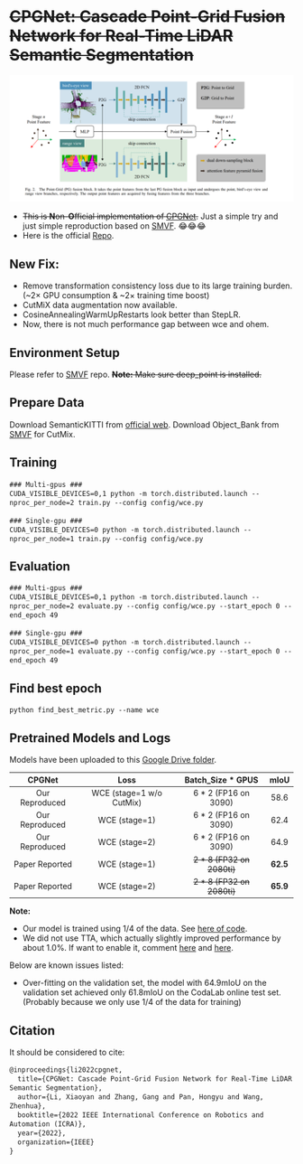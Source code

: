
# ~~CPGNet: Cascade Point-Grid Fusion Network for Real-Time LiDAR Semantic Segmentation~~

![pipeline](assert/CPGNet.png)

- ~~This is **N**on-**O**fficial implementation of [CPGNet](https://arxiv.org/abs/2204.09914).~~ Just a simple try and just simple reproduction based on [SMVF](https://github.com/GangZhang842/SMVF). :joy::joy::joy:
- Here is the official [Repo](https://github.com/GangZhang842/CPGNet).

## New Fix:
- Remove transformation consistency loss due to its large training burden. (~2× GPU consumption & ~2× training time boost)
- CutMiX data augmentation now available.
- CosineAnnealingWarmUpRestarts look better than StepLR.
- Now, there is not much performance gap between wce and ohem.

## Environment Setup
Please refer to [SMVF](https://github.com/GangZhang842/SMVF) repo. ~~**Note:** Make sure deep_point is installed.~~
## Prepare Data
Download SemanticKITTI from [official web](http://www.semantic-kitti.org/dataset.html). 
Download Object_Bank from [SMVF](https://github.com/GangZhang842/SMVF) for CutMix.
## Training
~~~
### Multi-gpus ###
CUDA_VISIBLE_DEVICES=0,1 python -m torch.distributed.launch --nproc_per_node=2 train.py --config config/wce.py

### Single-gpu ###
CUDA_VISIBLE_DEVICES=0 python -m torch.distributed.launch --nproc_per_node=1 train.py --config config/wce.py
~~~

## Evaluation
~~~
### Multi-gpus ###
CUDA_VISIBLE_DEVICES=0,1 python -m torch.distributed.launch --nproc_per_node=2 evaluate.py --config config/wce.py --start_epoch 0 --end_epoch 49

### Single-gpu ###
CUDA_VISIBLE_DEVICES=0 python -m torch.distributed.launch --nproc_per_node=1 evaluate.py --config config/wce.py --start_epoch 0 --end_epoch 49
~~~

## Find best epoch
~~~
python find_best_metric.py --name wce
~~~

## Pretrained Models and Logs
Models have been uploaded to this [Google Drive folder](https://drive.google.com/drive/folders/18DsT-int3XuNRmQ1W0FkNnZ3PaGRohpn?usp=sharing).

| CPGNet | Loss | Batch_Size * GPUS | mIoU |
| :---------------: | :---------------: | :---------------: | :---------------: |
| Our Reproduced | WCE (stage=1 w/o CutMix) |      6 * 2 (FP16 on 3090)       |       58.6        |
| Our Reproduced | WCE (stage=1) |      6 * 2 (FP16 on 3090)       |       62.4        |
| Our Reproduced | WCE (stage=2) |      6 * 2 (FP16 on 3090)       |       64.9        |
| Paper Reported | WCE (stage=1) |       ~~2 * 8 (FP32 on 2080ti)~~     |       **62.5**        |
| Paper Reported | WCE (stage=2) |       ~~2 * 8 (FP32 on 2080ti)~~     |       **65.9**        |

**Note:** 
- Our model is trained using 1/4 of the data. See [here of code](https://github.com/huixiancheng/No-CPGNet/blob/main/datasets/data.py#L91).
- We did not use TTA, which actually slightly improved performance by about 1.0%. If want to enable it, comment [here](https://github.com/huixiancheng/No-CPGNet/blob/main/evaluate.py#L34-L35) and [here](https://github.com/huixiancheng/No-CPGNet/blob/main/datasets/data.py#L268-L269).

Below are known issues listed:
- Over-fitting on the validation set, the model with 64.9mIoU on the validation set achieved only 61.8mIoU on the CodaLab online test set. (Probably because we only use 1/4 of the data for training)


## Citation
It should be considered to cite:
~~~
@inproceedings{li2022cpgnet,
  title={CPGNet: Cascade Point-Grid Fusion Network for Real-Time LiDAR Semantic Segmentation},
  author={Li, Xiaoyan and Zhang, Gang and Pan, Hongyu and Wang, Zhenhua},
  booktitle={2022 IEEE International Conference on Robotics and Automation (ICRA)},
  year={2022},
  organization={IEEE}
}
~~~